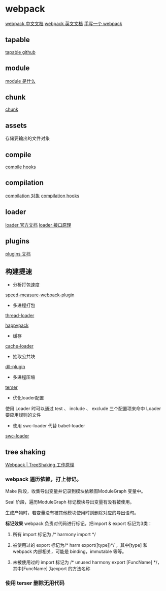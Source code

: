 # webpack
[webpack 中文文档](https://webpack.docschina.org/concepts/)
[webpack 英文文档](https://webpack.js.org/concepts/)
[手写一个 webpack](https://github.com/zebing/code-webpack)

## tapable
[tapable github](https://github.com/webpack/tapable)

## module
[module 是什么](https://webpack.docschina.org/concepts/modules/)

## chunk
[chunk](https://webpack.docschina.org/concepts/under-the-hood/#chunks)

## assets
存储要输出的文件对象

## compile
[compile hooks](https://webpack.docschina.org/api/compiler-hooks/)

## compilation
[compilation 对象](https://webpack.docschina.org/api/compilation-object/)
[compilation hooks](https://webpack.docschina.org/api/compilation-hooks/)

## loader
[loader 官方文档](https://webpack.docschina.org/concepts/loaders/)
[loader 接口原理](https://webpack.docschina.org/api/loaders/)

## plugins
[plugins 文档](https://webpack.docschina.org/concepts/plugins/)

## 构建提速
* 分析打包速度

[speed-measure-webpack-plugin](https://www.npmjs.com/package/speed-measure-webpack-plugin)
* 多进程打包

[thread-loader](https://www.npmjs.com/package/thread-loader) 

[happypack](https://www.npmjs.com/package/happypack)
* 缓存

[cache-loader](https://www.npmjs.com/package/cache-loader)

* 抽取公共块

[dll-plugin](https://webpack.js.org/plugins/dll-plugin/)

* 多进程压缩

[terser](https://www.npmjs.com/package/terser)

* 优化loader配置

使用 Loader 时可以通过 test 、 include 、 exclude 三个配置项来命中 Loader 要应用规则的文件

* 使用 swc-loader 代替 babel-loader

[swc-loader](https://www.npmjs.com/package/swc-loader)

## tree shaking

[Webpack | TreeShaking 工作原理](https://zhuanlan.zhihu.com/p/472733451)

### webpack 遍历依赖，打上标记。
Make 阶段，收集导出变量并记录到模块依赖图ModuleGraph 变量中。

Seal 阶段，遍历ModuleGraph 标记模块导出变量有没有被使用。

生成产物时，若变量没有被其他模块使用时则删除对应的导出语句。

**标记效果**
webpack 负责对代码进行标记，把import & export 标记为3类：

1. 所有 import 标记为 /* harmony import */

2. 被使用过的 export 标记为/* harm export([type])*/ ，其中[type] 和 webpack 内部相关，可能是 binding，immutable 等等。

3. 未被使用过的 import 标记为 /* unused harmony export [FuncName] */，其中[FuncName] 为export 的方法名称

### 使用 terser 删除无用代码

